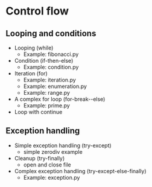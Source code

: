 # Control flow

## Looping and conditions

  * Looping (while)
      - Example: fibonacci.py
  * Condition (if-then-else)
      - Example: condition.py
  * Iteration (for)
      - Example: iteration.py
      - Example: enumeration.py
      - Example: range.py
  * A complex for loop (for-break--else)
      - Example: prime.py
  * Loop with continue

## Exception handling

  * Simple exception handling (try-except)
      - simple zerodiv example
  * Cleanup (try-finally)
      - open and close file
  * Complex exception handling (try-except-else-finally)
      - Example: exception.py
